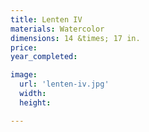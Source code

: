 ```yaml
---
title: Lenten IV
materials: Watercolor
dimensions: 14 &times; 17 in.
price:
year_completed:

image:
  url: 'lenten-iv.jpg'
  width:
  height:

---
```

